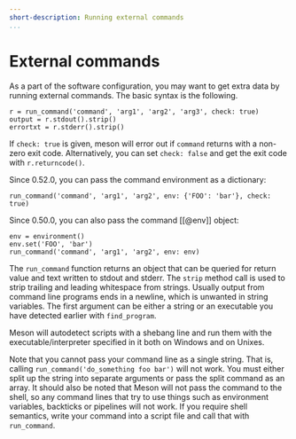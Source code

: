 ```yaml
---
short-description: Running external commands
...
```


# External commands

As a part of the software configuration, you may want to get extra
data by running external commands. The basic syntax is the following.

```meson
r = run_command('command', 'arg1', 'arg2', 'arg3', check: true)
output = r.stdout().strip()
errortxt = r.stderr().strip()
```

If `check: true` is given, meson will error out if `command` returns with a
non-zero exit code. Alternatively, you can set `check: false` and get the exit
code with `r.returncode()`.

Since 0.52.0, you can pass the command environment as a dictionary:

```meson
run_command('command', 'arg1', 'arg2', env: {'FOO': 'bar'}, check: true)
```

Since 0.50.0, you can also pass the command [[@env]] object:

```meson
env = environment()
env.set('FOO', 'bar')
run_command('command', 'arg1', 'arg2', env: env)
```

The `run_command` function returns an object that can be queried for
return value and text written to stdout and stderr. The `strip` method
call is used to strip trailing and leading whitespace from strings.
Usually output from command line programs ends in a newline, which is
unwanted in string variables. The first argument can be either a
string or an executable you have detected earlier with `find_program`.

Meson will autodetect scripts with a shebang line and run them with
the executable/interpreter specified in it both on Windows and on
Unixes.

Note that you cannot pass your command line as a single string. That
is, calling `run_command('do_something foo bar')` will not work. You
must either split up the string into separate arguments or pass the
split command as an array. It should also be noted that Meson will not
pass the command to the shell, so any command lines that try to use
things such as environment variables, backticks or pipelines will not
work. If you require shell semantics, write your command into a script
file and call that with `run_command`.
